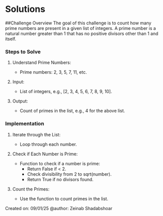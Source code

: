 # Solutions

##Challenge Overview
The goal of this challenge is to count how many prime numbers are present in a given list of integers. A prime number is a natural number greater than 1 that has no positive divisors other than 1 and itself.

### Steps to Solve
1. Understand Prime Numbers:
   - Prime numbers: 2, 3, 5, 7, 11, etc.

2. Input:
   - List of integers, e.g., [2, 3, 4, 5, 6, 7, 8, 9, 10].

3. Output:
   - Count of primes in the list, e.g., 4 for the above list.

### Implementation
1. Iterate through the List:
   - Loop through each number.

2. Check if Each Number is Prime:
   - Function to check if a number is prime:
     - Return False if < 2.
     - Check divisibility from 2 to sqrt(number).
     - Return True if no divisors found.

3. Count the Primes:
   - Use the function to count primes in the list.

  Created on: 09/01/25
@author: Zeinab Shadabshoar

